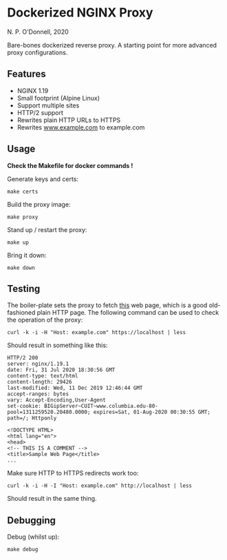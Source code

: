 # Dockerized NGINX Proxy

N. P. O'Donnell, 2020

Bare-bones dockerized reverse proxy. A starting point for more advanced proxy configurations.

## Features

* NGINX 1.19
* Small footprint (Alpine Linux)
* Support multiple sites
* HTTP/2 support
* Rewrites plain HTTP URLs to HTTPS
* Rewrites www.example.com to example.com

## Usage

**Check the Makefile for docker commands !**

Generate keys and certs:

```
make certs
```

Build the proxy image:

```
make proxy
```

Stand up / restart the proxy:

```
make up
```

Bring it down:

```
make down
```

## Testing

The boiler-plate sets the proxy to fetch [this](http://www.columbia.edu/~fdc/sample.html) web page, which is a good old-fashioned plain HTTP page. The following command can be used to check the operation of the proxy:

```
curl -k -i -H "Host: example.com" https://localhost | less
```

Should result in something like this: 

```
HTTP/2 200 
server: nginx/1.19.1
date: Fri, 31 Jul 2020 18:30:56 GMT
content-type: text/html
content-length: 29426
last-modified: Wed, 11 Dec 2019 12:46:44 GMT
accept-ranges: bytes
vary: Accept-Encoding,User-Agent
set-cookie: BIGipServer~CUIT~www.columbia.edu-80-pool=1311259520.20480.0000; expires=Sat, 01-Aug-2020 00:30:55 GMT; path=/; Httponly

<!DOCTYPE HTML>
<html lang="en">
<head>
<!-- THIS IS A COMMENT -->
<title>Sample Web Page</title>
...
```

Make sure HTTP to HTTPS redirects work too:

```
curl -k -i -H -I "Host: example.com" http://localhost | less
```

Should result in the same thing.

## Debugging

Debug (whilst up):

```
make debug
```
